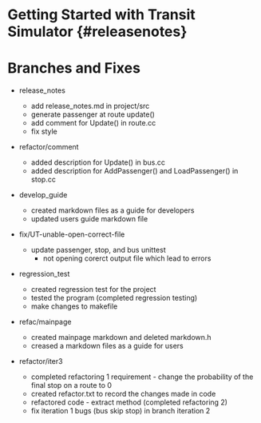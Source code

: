 Getting Started with Transit Simulator {#releasenotes}
===========
# Branches and Fixes
* release_notes
    * add release_notes.md in project/src
    * generate passenger at route update()
    * add comment for Update() in route.cc
    * fix style

* refactor/comment
    * added description for Update() in bus.cc
    * added description for AddPassenger() and LoadPassenger() in stop.cc
    
* develop_guide
    * created markdown files as a guide for developers
    * updated users guide markdown file

* fix/UT-unable-open-correct-file 
    * update passenger, stop, and bus unittest
        * not opening corerct output file which lead to errors

* regression_test
    * created regression test for the project 
    * tested the program (completed regression testing)
    * make changes to makefile

* refac/mainpage
    * created mainpage markdown and deleted markdown.h
    * creased a markdown files as a guide for users

* refactor/iter3
    * completed refactoring 1 requirement - change the probability of the final stop on a route to 0
    * created refactor.txt to record the changes made in code
    * refactored code - extract method (completed refactoring 2)
    * fix iteration 1 bugs (bus skip stop) in branch iteration 2  